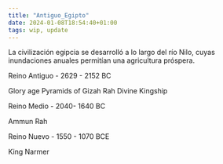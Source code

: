 ```yaml
---
title: "Antiguo_Egipto"
date: 2024-01-08T18:54:40+01:00
tags: wip, update
---
```


La civilización egipcia se desarrolló a lo largo del río Nilo, cuyas inundaciones anuales permitían una agricultura próspera.


Reino Antiguo - 2629 - 2152 BC

Glory age
Pyramids of Gizah
Rah
Divine Kingship

Reino Medio - 2040- 1640 BC

Ammun Rah


Reino Nuevo - 1550 - 1070 BCE

King Narmer